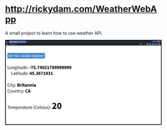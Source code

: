 # http://rickydam.com/WeatherWebApp
A small project to learn how to use weather API.

<img src="weather.png" style="border:2px solid black">
